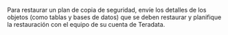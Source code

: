Para restaurar un plan de copia de seguridad, envíe los detalles de los objetos (como tablas y bases de datos) que se deben restaurar y planifique la restauración con el equipo de su cuenta de Teradata.

